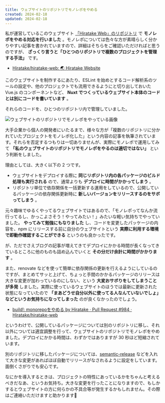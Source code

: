 ```yaml
---
title: ウェブサイトのリポジトリでモノレポをやめる
created: 2024-02-18
updated: 2024-02-18
---
```


私が運営しているこのウェブサイト [「Hiratake Web」のリポジトリ](https://github.com/Hiratake/hiratake-web) で **モノレポをやめる対応を行いました** 。モノレポについては色々な方が素晴らしく分かりやすい記事を書かれていますので、詳細はそちらをご確認いただければと思うのですが、 **ざっくり言うと「ひとつのリポジトリで複数のプロジェクトを管理する手法」** です。

- [Hiratake/hiratake-web: 🌏 Hiratake Website](https://github.com/Hiratake/hiratake-web)

このウェブサイトを制作するにあたり、ESLint を始めとするコード解析系のツールの設定や、他のプロジェクトでも流用できるようにと切り出しておいた Vue.js のコンポーネントなど、 **Nuxt でつくっているウェブサイト本体のコードとは別にコードを書いています** 。

それらのコードを、ひとつのリポジトリ内で管理していました。

![ウェブサイトのリポジトリでモノレポをやっている画像](0cf0bc8c-7f88-44a5-5dab-64e60cdf9300)

大手企業から個人の開発者にいたるまで、様々な方が「複数のリポジトリに分かれていたプロジェクトをモノレポ化した」という内容の記事を執筆されています。それらを否定するつもりは一切ありませんが、実際にモノレポで運用してみて **「私のウェブサイトのリポジトリでモノレポをやるのは適切ではない」** という判断をしました。

理由としては、大きく以下の 2 つです。

- ウェブサイトをデプロイする際に **同じリポジトリ内の各パッケージのビルド処理も実行される** ので、通常よりも **デプロイに時間がかかってしまう** 。
- リポジトリ単位で依存関係を一括更新する運用をしているので、公開しているパッケージの依存関係更新時に **新しいバージョンをリリースするのをサボってしまう** 。

元々趣味でゆるくやってるウェブサイトではあるので、「モノレポってなんか流行ってるし、かっこよさそう！やってみたい！」みたいな軽い気持ちでやっていました。 **やってみて勉強にもなりました** し、コードを変更したパッケージの内容を、npm にリリースする前に自分のウェブサイトという **実際に利用する環境で即動作確認することができる** というのも良かったです。

が、ただでさえブログの記事が増えてきてデプロイにかかる時間が長くなってきているところに他のものも詰め込んでいくと **その分だけ余計に時間がかかります** 。

また、renovate などを使って簡単に依存関係の更新を行えるようにしているのですが、まとめてサッと上げて、ちょっと手間のかかるパッケージのリリースは大きな変更が加わっているのにしない、という **大変おサボりをしてしまうことが多発** しました。実際に使っているウェブサイトのほうでは最新に更新された状態になっていたので **「まあどうせ自分以外に使ってる人なんていないでしょ」などというお気持ちになってしまった** のが良くなかったのでしょう。

- [build!: monorepoをやめる by Hiratake · Pull Request #984 · Hiratake/hiratake-web](https://github.com/Hiratake/hiratake-web/pull/984)

というわけで、公開しているパッケージについては別のリポジトリに移し、それ以外については適宜調整を行って、ウェブサイトのリポジトリでモノレポをやめました。デプロイにかかる時間は、わずかではありますが 30 秒ほど短縮されています。

別のリポジトリに移したパッケージについては、[semantic-release](https://github.com/semantic-release/semantic-release) などを入れて大きな変更があればほぼ自動でリリースがなされるように設定をしています。面倒くさがりでも安心です。

なにかを導入するときは、プロジェクトの特性にあっているかをちゃんと考えるべきだなあ、というお気持ち。大きな変更を行ったことになりますので、もしかするとウェブサイトの方に何らかの不具合等が発生するかもしれません。その際はご連絡いただけますと助かります🙏
